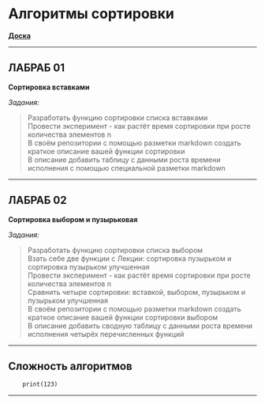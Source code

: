 # Алгоритмы сортировки  

[**Доска**](https://jamboard.google.com/d/1ezwMzRni3bc7YjJF4fdSoz9z7wQjmXyP10-HGqt7T8Y/edit?usp=sharing)  

---  

## ЛАБРАБ 01

**Сортировка вставками**  

*Задания:*  

> Разработать функцию сортировки списка вставками  
> Провести эксперимент - как растёт время сортировки при росте количества элементов n  
> В своём репозитории с помощью разметки markdown создать краткое описание вашей функции сортировки  
> В описание добавить таблицу с данными роста времени исполнения с помощью специальной разметки markdown
> 

---  

## ЛАБРАБ 02

**Сортировка выбором и пузырьковая**  

*Задания:*  

> Разработать функцию сортировки списка выбором  
> Взать себе две функции с Лекции: сортировка пузырьком и сортировка пузырьком улучшенная  
> Провести эксперимент - как растёт время сортировки при росте количества элементов n  
> Сравнить четыре сортировки: вставкой, выбором, пузырьком и пузырьком улучшенная  
> В своём репозитории с помощью разметки markdown создать краткое описание вашей функции сортировки выбором  
> В описание добавить сводную таблицу с данными роста времени исполнения четырёх перечисленных функций  
> 

---  

## Сложность алгоритмов  

```txt
    print(123)

```

---
